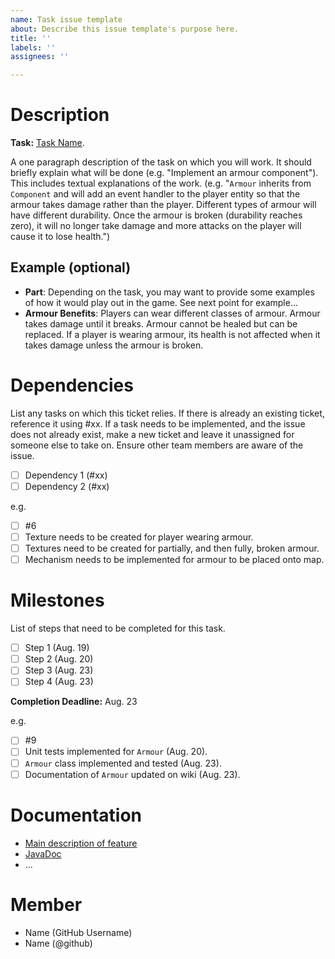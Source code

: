 ```yaml
---
name: Task issue template
about: Describe this issue template's purpose here.
title: ''
labels: ''
assignees: ''

---
```


# **Description**
**Task:** [Task Name](#3).

A one paragraph description of the task on which you will work. It should briefly explain what will be done (e.g. "Implement an armour component"). This includes textual explanations of the work. (e.g. "`Armour` inherits from `Component` and will add an event handler to the player entity so that the armour takes damage rather than the player. Different types of armour will have different durability. Once the armour is broken (durability reaches zero), it will no longer take damage and more attacks on the player will cause it to lose health.")
 
## **Example (optional)**
- **Part**: Depending on the task, you may want to provide some examples of how it would play out in the game. See next point for example...
- **Armour Benefits**: Players can wear different classes of armour. Armour takes damage until it breaks. Armour cannot be healed but can be replaced. If a player is wearing armour, its health is not affected when it takes damage unless the armour is broken.

# **Dependencies**
List any tasks on which this ticket relies. If there is already an existing ticket, reference it using #xx. If a task needs to be implemented, and the issue does not already exist, make a new ticket and leave it unassigned for someone else to take on. Ensure other team members are aware of the issue.

- [ ] Dependency 1 (#xx)
- [ ] Dependency 2 (#xx)

e.g.
- [ ] #6
- [ ] Texture needs to be created for player wearing armour.
- [ ] Textures need to be created for partially, and then fully, broken armour.
- [ ] Mechanism needs to be implemented for armour to be placed onto map.
 
# **Milestones**
List of steps that need to be completed for this task.
- [ ] Step 1 (Aug. 19)
- [ ] Step 2 (Aug. 20)
- [ ] Step 3 (Aug. 23)
- [ ] Step 4 (Aug. 23)
 
**Completion Deadline:** Aug. 23

e.g.
- [ ] #9
- [ ] Unit tests implemented for `Armour` (Aug. 20).
- [ ] `Armour` class implemented and tested (Aug. 23).
- [ ] Documentation of `Armour` updated on wiki (Aug. 23).
 
# **Documentation**
- [Main description of feature](../../wikis/page1)
- [JavaDoc](JavaDoc/Location/Package/Class)
- ...
 
# **Member**
- Name (GitHub Username)
- Name (@github)

